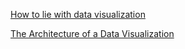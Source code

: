 
<a href="http://data.heapanalytics.com/how-to-lie-with-data-visualization">How to lie with data visualization</a>

<a href="https://medium.com/accurat-studio/the-architecture-of-a-data-visualization-470b807799b4#.ncpqphqer">The Architecture of a Data Visualization</a>
